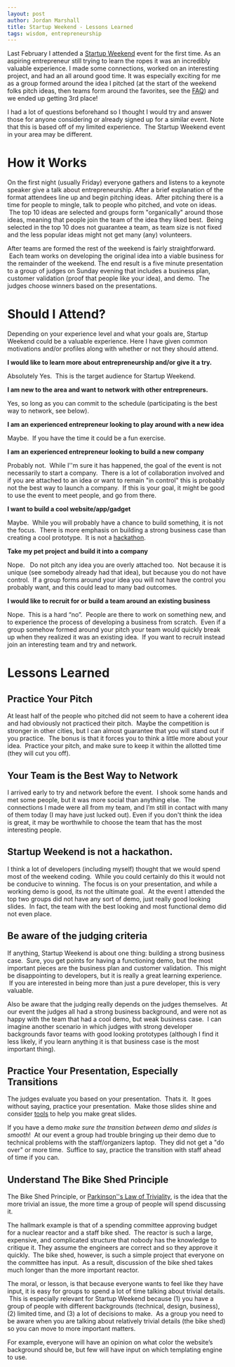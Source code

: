 ```yaml
---
layout: post
author: Jordan Marshall
title: Startup Weekend - Lessons Learned
tags: wisdom, entrepreneurship
---
```

Last February I attended a <a href="http://startupweekend.org/about/">Startup Weekend</a> event for the first time.  As an aspiring entrepreneur still trying to learn the ropes it was an incredibly valuable experience.   I made some connections, worked on an interesting project, and had an all around good time.  It was especially exciting for me as a group formed around the idea I pitched (at the start of the weekend folks pitch ideas, then teams form around the favorites, see the <a href="http://startupweekend.org/about/firsttimer/">FAQ</a>) and we ended up getting 3rd place!

 I had a lot of questions beforehand so I thought I would try and answer those for anyone considering or already signed up for a similar event.  Note that this is based off of my limited experience.  The Startup Weekend event in your area may be different.
 
# How it Works
 
 On the first night (usually Friday) everyone gathers and listens to a keynote speaker give a talk about entrepreneurship.  After a brief explanation of the format attendees line up and begin pitching ideas.  After pitching there is a time for people to mingle, talk to people who pitched, and vote on ideas.  The top 10 ideas are selected and groups form "organically" around those ideas, meaning that people join the team  of the idea they liked best.  Being selected in the top 10 does not guarantee a team, as team size is not fixed and the less popular ideas might not get many (any) volunteers.

After teams are formed the rest of the weekend is fairly straightforward.  Each team works on developing the original idea into a viable business for the remainder of the weekend.
The end result is a five minute presentation to a group of judges on Sunday evening that includes a business plan, customer validation (proof that people like your idea), 
and demo.  The judges choose winners based on the presentations.

# Should I Attend?

Depending on your experience level and what your goals are, Startup Weekend could be a valuable experience. Here I have given common motivations and/or profiles along with whether or not they should attend.

<strong>I would like to learn more about entrepreneurship and/or give it a try.</strong>

Absolutely Yes.  This is the target audience for Startup Weekend.

<strong>I am new to the area and want to network with other entrepreneurs.</strong>

Yes, so long as you can commit to the schedule (participating is the best way to network, see below).

<strong>I am an experienced entrepreneur looking to play around with a new idea</strong>

Maybe.  If you have the time it could be a fun exercise.

<strong>I am an experienced entrepreneur looking to build a new company</strong>

Probably not.  While I''m sure it has happened, the goal of the event is not necessarily to start a company.  There is a lot of collaboration involved and if you are attached to an idea or want to remain "in control" this is probably not the best way to launch a company.  If this is your goal, it might be good to use the event to meet people, and go from there.

<strong>I want to build a cool website/app/gadget</strong>

Maybe.  While you will probably have a chance to build something, it is not the focus.  There is more emphasis on building a strong business case than creating a cool prototype.  It is not a <a href="http://en.wikipedia.org/wiki/Hackathon">hackathon</a>.

<strong>Take my pet project and build it into a company</strong>

Nope.   Do not pitch any idea you are overly attached too.  Not because it is unique (see somebody already had that idea), but because you do not have control.  If a group forms around your idea you will not have the control you probably want, and this could lead to many bad outcomes.

<strong>I would like to recruit for or build a team around an existing business</strong>

Nope.  This is a hard “no”.  People are there to work on something new, and to experience the process of developing a business from scratch.  Even if a group somehow formed around your pitch your team would quickly break up when they realized it was an existing idea.  If you want to recruit instead join an interesting team and try and network.

# Lessons Learned

## Practice Your Pitch

At least half of the people who pitched did not seem to have a coherent idea and had obviously not practiced their pitch.  Maybe the competition is stronger in other cities, but I can almost guarantee that you will stand out if you practice.  The bonus is that it forces you to think a little more about your idea.  Practice your pitch, and make sure to keep it within the allotted time (they will cut you off).

## Your Team is the Best Way to Network

I arrived early to try and network before the event.  I shook some hands and met some people, but it was more social than anything else.  The connections I made were all from my team, and I’m still in contact with many of them today (I may have just lucked out).  Even if you don't think the idea is great, it may be worthwhile to choose the team that has the most interesting people.

## Startup Weekend is not a hackathon. 

I think a lot of developers (including myself) thought that we would spend most of the weekend coding.  While you could certainly do this it would not be conducive to winning.  The focus is on your presentation, and while a working demo is good, its not the ultimate goal.  At the event I attended the top two groups did not have any sort of demo, just really good looking slides.  In fact, the team with the best looking and most functional demo did not even place.

## Be aware of the judging criteria

If anything, Startup Weekend is about one thing: building a strong business case.  Sure, you get points for having a functioning demo, but the most important pieces are the business plan and customer validation.  This might be disappointing to developers, but it is really a great learning experience.  If you are interested in being more than just a pure developer, this is very valuable.

Also be aware that the judging really depends on the judges themselves.  At our event the judges all had a strong business background, and were not as happy with the team that had a cool demo, but weak business case.  I can imagine another scenario in which judges with strong developer backgrounds favor teams with good looking prototypes (although I find it less likely, if you learn anything it is that business case is the most important thing).

## Practice Your Presentation, Especially Transitions

The judges evaluate you based on your presentation.  Thats it.  It goes without saying, practice your presentation.  Make those slides shine and consider <a href="https://prezi.com/presentation-software/?gclid=CJnry9ur7cACFVJo7Aod0joA-g">tools</a> to help you make great slides.

If you have a demo <em>make sure the transition between demo and slides is smooth</em>!  At our event a group had trouble bringing up their demo due to technical problems with the staff/organizers laptop.  They did not get a "do over" or more time.  Suffice to say, practice the transition with staff ahead of time if you can.

## Understand The Bike Shed Principle

The Bike Shed Principle, or <a href="http://en.wikipedia.org/wiki/Parkinson''s_law_of_triviality">Parkinson''s Law of Triviality</a>, is the idea that the more trivial an issue, the more time a group of people will spend discussing it.

The hallmark example is that of a spending committee approving budget for a nuclear reactor and a staff bike shed.  The reactor is such a large, expensive, and complicated structure that nobody has the knowledge to critique it. They assume the engineers are correct and so they approve it quickly.  The bike shed, however, is such a simple project that everyone on the committee has input.  As a result, discussion of the bike shed takes much longer than the more important reactor.

The moral, or lesson, is that because everyone wants to feel like they have input, it is easy for groups to spend a lot of time talking about trivial details.  This is especially relevant for Startup Weekend because (1) you have a group of people with different backgrounds (technical, design, business), (2) limited time, and (3) a lot of decisions to make.  As a group you need to be aware when you are talking about relatively trivial details (the bike shed) so you can move to more important matters.

For example, everyone will have an opinion on what color the website’s background should be, but few will have input on which templating engine to use.